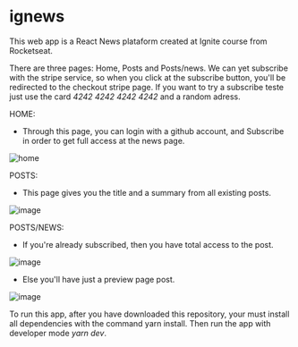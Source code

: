 # ignews

This web app is a React News plataform created at Ignite course from Rocketseat.

There are three pages: Home, Posts and Posts/news. We can yet subscribe with the stripe service, so when you click at the subscribe button, you'll be redirected to the checkout stripe page. If you want to try a subscribe teste just use the card _4242 4242 4242 4242_ and a random adress.


  HOME:
 - Through this page, you can login with a github account, and Subscribe in order to get full access at the news page.
 
![home](https://user-images.githubusercontent.com/32073399/116154256-d3107400-a6be-11eb-9551-bc3943a60c5f.png)


  POSTS:
 - This page gives you the title and a summary from all existing posts.

![image](https://user-images.githubusercontent.com/32073399/116154851-9d1fbf80-a6bf-11eb-8ded-8d02524c0139.png)


  POSTS/NEWS:
  - If you're already subscribed, then you have total access to the post.

![image](https://user-images.githubusercontent.com/32073399/116154978-d7895c80-a6bf-11eb-8bbc-2b1de1a9f884.png)

  - Else you'll have just a preview page post.

![image](https://user-images.githubusercontent.com/32073399/116157929-2f29c700-a6c4-11eb-8dd8-94b1357d03ca.png)

To run this app, after you have downloaded this repository, your must install all dependencies with the command yarn install. Then run the app with developer mode _yarn dev_.



